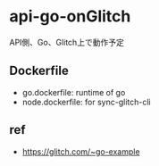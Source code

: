 # api-go-onGlitch
API側、Go、Glitch上で動作予定

## Dockerfile
* go.dockerfile: runtime of go
* node.dockerfile: for sync-glitch-cli

## ref
* https://glitch.com/~go-example
